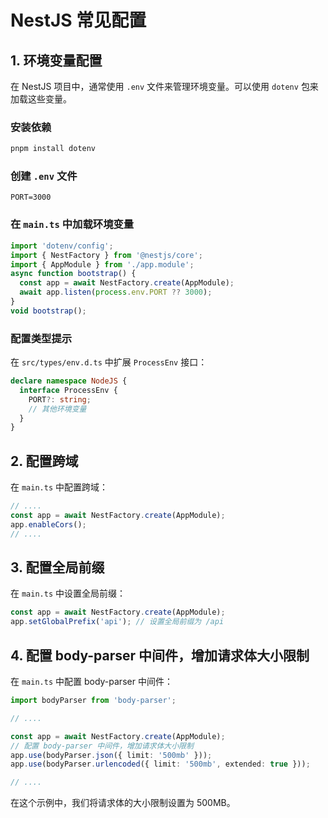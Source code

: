 # NestJS 常见配置

## 1. 环境变量配置

在 NestJS 项目中，通常使用 `.env` 文件来管理环境变量。可以使用 `dotenv` 包来加载这些变量。

### 安装依赖

```bash
pnpm install dotenv
```

### 创建 `.env` 文件

```env
PORT=3000
```

### 在 `main.ts` 中加载环境变量

```typescript
import 'dotenv/config';
import { NestFactory } from '@nestjs/core';
import { AppModule } from './app.module';
async function bootstrap() {
  const app = await NestFactory.create(AppModule);
  await app.listen(process.env.PORT ?? 3000);
}
void bootstrap();
```

### 配置类型提示

在 `src/types/env.d.ts` 中扩展 `ProcessEnv` 接口：

```typescript
declare namespace NodeJS {
  interface ProcessEnv {
    PORT?: string;
    // 其他环境变量
  }
}
```

## 2. 配置跨域

在 `main.ts` 中配置跨域：

```typescript
// ....
const app = await NestFactory.create(AppModule);
app.enableCors();
// ....
```

## 3. 配置全局前缀

在 `main.ts` 中设置全局前缀：

```typescript
const app = await NestFactory.create(AppModule);
app.setGlobalPrefix('api'); // 设置全局前缀为 /api
```

## 4. 配置 body-parser 中间件，增加请求体大小限制

在 `main.ts` 中配置 body-parser 中间件：

```typescript
import bodyParser from 'body-parser';

// ....

const app = await NestFactory.create(AppModule);
// 配置 body-parser 中间件，增加请求体大小限制
app.use(bodyParser.json({ limit: '500mb' }));
app.use(bodyParser.urlencoded({ limit: '500mb', extended: true }));

// ....
```

在这个示例中，我们将请求体的大小限制设置为 500MB。
